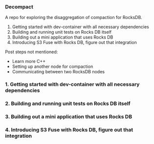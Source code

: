 ### Decompact
A repo for exploring the disaggregation of compaction for RocksDB.

1. Getting started with dev-container with all necessary dependencies
2. Building and running unit tests on Rocks DB itself
3. Building out a mini application that uses Rocks DB
4. Introducing S3 Fuse with Rocks DB, figure out that integration

Post steps not mentioned:
- Learn more C++
- Setting up another node for compaction
- Communicating between two RocksDB nodes


### 1. Getting started with dev-container with all necessary dependencies



### 2. Building and running unit tests on Rocks DB itself
### 3. Building out a mini application that uses Rocks DB
### 4. Introducing S3 Fuse with Rocks DB, figure out that integration